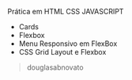 Prática em HTML CSS JAVASCRIPT
- Cards
- Flexbox
- Menu Responsivo em FlexBox
- CSS Grid Layout e Flexbox

>douglasabnovato